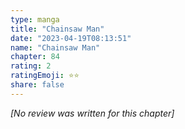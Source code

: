 ```yaml
---
type: manga
title: "Chainsaw Man"
date: "2023-04-19T08:13:51"
name: "Chainsaw Man"
chapter: 84
rating: 2
ratingEmoji: ⭐️⭐️
share: false
---
```


*[No review was written for this chapter]*
